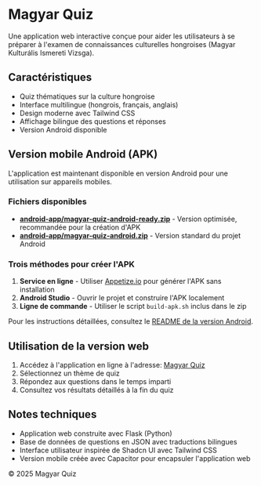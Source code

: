 # Magyar Quiz

Une application web interactive conçue pour aider les utilisateurs à se préparer à l'examen de connaissances culturelles hongroises (Magyar Kulturális Ismereti Vizsga).

## Caractéristiques

- Quiz thématiques sur la culture hongroise
- Interface multilingue (hongrois, français, anglais)
- Design moderne avec Tailwind CSS
- Affichage bilingue des questions et réponses
- Version Android disponible

## Version mobile Android (APK)

L'application est maintenant disponible en version Android pour une utilisation sur appareils mobiles.

### Fichiers disponibles

- **[android-app/magyar-quiz-android-ready.zip](android-app/magyar-quiz-android-ready.zip)** - Version optimisée, recommandée pour la création d'APK
- **[android-app/magyar-quiz-android.zip](android-app/magyar-quiz-android.zip)** - Version standard du projet Android

### Trois méthodes pour créer l'APK

1. **Service en ligne** - Utiliser [Appetize.io](https://appetize.io/upload) pour générer l'APK sans installation
2. **Android Studio** - Ouvrir le projet et construire l'APK localement
3. **Ligne de commande** - Utiliser le script `build-apk.sh` inclus dans le zip

Pour les instructions détaillées, consultez le [README de la version Android](android-app/README.md).

## Utilisation de la version web

1. Accédez à l'application en ligne à l'adresse: [Magyar Quiz](https://magyar-quiz.replit.app)
2. Sélectionnez un thème de quiz
3. Répondez aux questions dans le temps imparti
4. Consultez vos résultats détaillés à la fin du quiz

## Notes techniques

- Application web construite avec Flask (Python)
- Base de données de questions en JSON avec traductions bilingues
- Interface utilisateur inspirée de Shadcn UI avec Tailwind CSS
- Version mobile créée avec Capacitor pour encapsuler l'application web

© 2025 Magyar Quiz